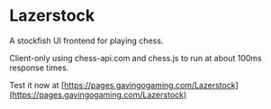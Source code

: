 # Lazerstock
A stockfish UI frontend for playing chess.

Client-only using chess-api.com and chess.js to run at about 100ms response times.


Test it now at [https://pages.gavingogaming.com/Lazerstock](https://pages.gavingogaming.com/Lazerstock)